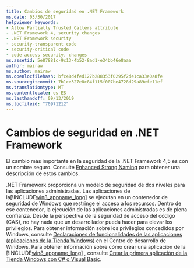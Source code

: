 ```yaml
---
title: Cambios de seguridad en .NET Framework
ms.date: 03/30/2017
helpviewer_keywords:
- Allow Partially Trusted Callers attribute
- .NET Framework 4, security changes
- .NET Framework security
- security-transparent code
- security-critical code
- code access security, changes
ms.assetid: 5e87881c-9c13-4b52-8ad1-e34bb46e8aaa
author: mairaw
ms.author: mairaw
ms.openlocfilehash: bfc48d4fed127b288353f0295f2de1ca33e0a8fe
ms.sourcegitcommit: 7b1ce327e8c84f115f007be4728d29a89efe11ef
ms.translationtype: MT
ms.contentlocale: es-ES
ms.lasthandoff: 09/13/2019
ms.locfileid: "70971212"
---
```

# <a name="security-changes-in-the-net-framework"></a>Cambios de seguridad en .NET Framework
El cambio más importante en la seguridad de la .NET Framework 4,5 es con un nombre seguro. Consulte [Enhanced Strong Naming](../../standard/assembly/enhanced-strong-naming.md) para obtener una descripción de estos cambios.  
  
 .NET Framework proporciona un modelo de seguridad de dos niveles para las aplicaciones administradas. Las aplicaciones de la[!INCLUDE[win8_appname_long](../../../includes/win8-appname-long-md.md)] se ejecutan en un contenedor de seguridad de Windows que restringe el acceso a los recursos. Dentro de ese contenedor, la ejecución de las aplicaciones administradas es de plena confianza. Desde la perspectiva de la seguridad de acceso del código (CAS), no hay nada que un desarrollador pueda hacer para elevar los privilegios. Para obtener información sobre los privilegios concedidos por Windows, consulte [Declaraciones de funcionalidades de las aplicaciones (aplicaciones de la Tienda Windows)](https://go.microsoft.com/fwlink/?LinkId=230436) en el Centro de desarrollo de Windows. Para obtener información sobre cómo crear una aplicación de la [!INCLUDE[win8_appname_long](../../../includes/win8-appname-long-md.md)] , consulte [Crear la primera aplicación de la Tienda Windows con C# o Visual Basic](https://go.microsoft.com/fwlink/?LinkId=230461).
